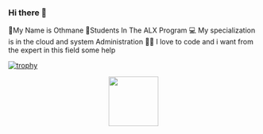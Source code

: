 ### Hi there 👋
🦅My Name is Othmane 
🧑‍Students In The ALX Program
💻 My specialization is in the cloud and system Administration 
👨‍💻  I love to code and i want from the expert in this field some help 


[![trophy](https://github-profile-trophy.vercel.app/?username=ryo-ma&theme=onedark)](https://github.com/ryo-ma/github-profile-trophy)
<div id="header" align="center">
  <img src="https://media.giphy.com/media/M9gbBd9nbDrOTu1Mqx/giphy.gif" width="100"/>
</div>
